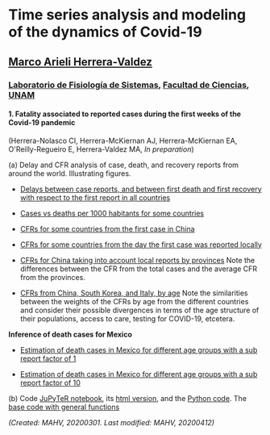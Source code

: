# Time series analysis and modeling of the dynamics of Covid-19
## [Marco Arieli Herrera-Valdez](https://mahv13.wordpress.com)
### [Laboratorio de Fisiología de Sistemas](https://www.google.com/url?sa=t&rct=j&q=&esrc=s&source=web&cd=5&cad=rja&uact=8&ved=2ahUKEwi9p4KJidroAhUMi6wKHYrSBWcQFjAEegQIAhAB&url=https%3A%2F%2Fmarcoh48.wixsite.com%2Ffisiologiasistemasfc&usg=AOvVaw1RFgV1gOqxbpBJT3Bl6WEq), [Facultad de Ciencias](https://www.google.com/url?sa=t&rct=j&q=&esrc=s&source=web&cd=1&cad=rja&uact=8&ved=2ahUKEwjbiNnQrtvoAhUJA6wKHVI0BXMQFjAAegQIGRAD&url=http%3A%2F%2Fwww.fciencias.unam.mx%2F&usg=AOvVaw1dMRMU_F-IcpmaB1y1H4px), [UNAM](https://www.google.com/url?sa=t&rct=j&q=&esrc=s&source=web&cd=1&cad=rja&uact=8&ved=2ahUKEwivy6_irtvoAhUDaq0KHQVoCcAQFjAAegQIGhAD&url=https%3A%2F%2Fwww.unam.mx%2F&usg=AOvVaw0YWCGJ7FEpDwkcT3EYH-aM)


#### 1. Fatality associated to reported cases during the first weeks of the Covid-19 pandemic

(Herrera-Nolasco CI, Herrera-McKiernan AJ, Herrera-McKiernan EA, O'Reilly-Regueiro E, Herrera-Valdez MA, *In preparation*)

(a) Delay and CFR analysis of case, death, and recovery reports from around the world.
Illustrating figures.

- [Delays between case reports, and between first death and first recovery with respect to the first report in all countries](tsam_COVID19_figures/tsam_COVID19_JHU_delaysAllCountries.png)

- [Cases vs deaths per 1000 habitants for some countries](tsam_COVID19_figures/tsam_COVID19_JHU_cases-deaths_x1000000_JHU.png)

- [CFRs for some countries from the first case in China](tsam_COVID19_figures/tsam_COVID19_cfr_JHU_fromFirstCaseInChina.png)

- [CFRs for some countries from the day the first case was reported locally](tsam_COVID19_figures/tsam_COVID19_JHU_cfr_fromFirstLocalCase.png)

- [CFRs for China taking into account local reports by provinces](tsam_COVID19_figures/tsam_COVID19_JHU_cfr_ProvincesChina_fromFirstLocalReport.png) Note the differences between the CFR from the total cases and the average CFR from the provinces.

- [CFRs from China, South Korea, and Italy, by age](tsam_COVID19_figures/tsam_COVID19_JHU_cfr+propDeathCases_ByAge_China+SKorea+Italy_OneFigure.png) Note the similarities between the weights of the CFRs by age from the different countries and consider their possible divergences in terms of the age structure of their populations, access to care, testing for COVID-19, etcetera.

**Inference of death cases for Mexico**
- [Estimation of death cases in Mexico for different age groups with a sub report factor of 1](tsam_COVID19_figures/tsam_COVID19_JHU_cfr+propDeathCasesByAgeTS_EstimatesMexico_subReportFactor1.png)

- [Estimation of death cases in Mexico for different age groups with a sub report factor of 10](tsam_COVID19_figures/tsam_COVID19_JHU_cfr+propDeathCasesByAgeTS_EstimatesMexico_subReportFactor10.png)

(b) Code
[JuPyTeR notebook](tsam_COVID-19_JHU_cfr_Jan2020-.ipynb), its [html version](tsam_COVID-19_JHU_cfr_Jan2020-.html), and the [Python  code](tsam_COVID-19_JHU_cfr_Jan2020-.py). The [base code with general functions](tsam_COVID19_baseCode.py)

_(Created: MAHV, 20200301. Last modified: MAHV, 20200412)_
